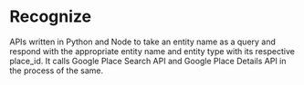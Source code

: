 # Recognize

APIs written in Python and Node to take an entity name as a query and respond with the appropriate entity name and entity type with its respective place_id.
It calls Google Place Search API and Google Place Details API in the process of the same.